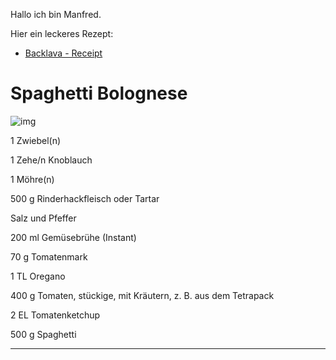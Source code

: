 Hallo ich bin Manfred.

Hier ein leckeres Rezept:

-  [Backlava - Receipt](./Mansour.md)

# Spaghetti Bolognese

![img](https://img.chefkoch-cdn.de/rezepte/393031127655461/bilder/831054/crop-642x428/spaghetti-bolognese.jpg)

1	Zwiebel(n)  

1 Zehe/n	Knoblauch  

1	Möhre(n)  

500 g	Rinderhackfleisch oder Tartar  

Salz und Pfeffer  

200 ml	Gemüsebrühe (Instant)  

70 g	Tomatenmark  

1 TL	Oregano  

400 g	Tomaten, stückige, mit Kräutern, z. B. aus dem Tetrapack  

2 EL	Tomatenketchup  

500 g	Spaghetti  

---